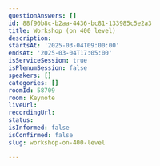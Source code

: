 ```yaml
---
questionAnswers: []
id: 88f90b8c-b2aa-4436-bc81-133985c5e2a3
title: Workshop (on 400 level)
description:
startsAt: '2025-03-04T09:00:00'
endsAt: '2025-03-04T17:05:00'
isServiceSession: true
isPlenumSession: false
speakers: []
categories: []
roomId: 58709
room: Keynote
liveUrl:
recordingUrl:
status:
isInformed: false
isConfirmed: false
slug: workshop-on-400-level

---
```

